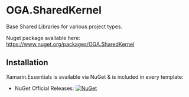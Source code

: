 # OGA.SharedKernel
Base Shared Libraries for various project types.

Nuget package available here: https://www.nuget.org/packages/OGA.SharedKernel


## Installation

Xamarin.Essentials is available via NuGet & is included in every template:

* NuGet Official Releases: [![NuGet](https://img.shields.io/nuget/vpre/OGA.SharedKernel.svg?label=NuGet)](https://www.nuget.org/packages/OGA.SharedKernel)

